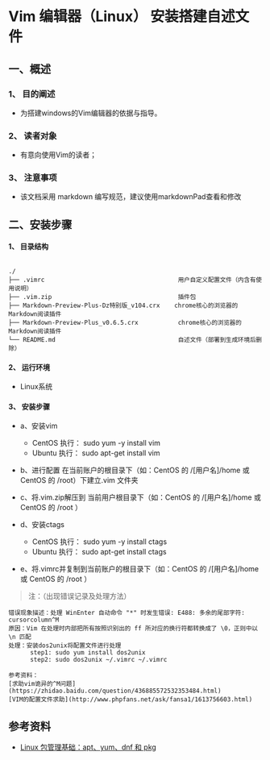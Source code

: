 # Vim 编辑器（Linux） 安装搭建自述文件

## 一、概述


### 1、 目的阐述

+  为搭建windows的Vim编辑器的依据与指导。

### 2、 读者对象

+  有意向使用Vim的读者；

### 3、 注意事项

+  该文档采用 markdown 编写规范，建议使用markdownPad查看和修改

## 二、安装步骤

#### 1、 目录结构

~~~

./          
├── .vimrc                                     用户自定义配置文件（内含有使用说明）
├── .vim.zip                                   插件包
├── Markdown-Preview-Plus-Dz特别版_v104.crx    chrome核心的浏览器的Markdown阅读插件
├── Markdown-Preview-Plus_v0.6.5.crx           chrome核心的浏览器的Markdown阅读插件
└── README.md                                  自述文件（部署到生成环境后删除）

~~~


#### 2、 运行环境

+ Linux系统

#### 3、 安装步骤

+ a、安装vim
    * CentOS 执行： sudo yum -y install vim
    * Ubuntu 执行： sudo apt-get install vim

+ b、进行配置 在当前账户的根目录下（如：CentOS 的 /[用户名]/home 或 CentOS 的 /root）下建立.vim 文件夹

+ c、将.vim.zip解压到 当前用户根目录下（如：CentOS 的 /[用户名]/home 或 CentOS 的 /root ）

+ d、安装ctags
    * CentOS 执行： sudo yum -y install ctags
    * Ubuntu 执行： sudo apt-get install ctags

+ e、将.vimrc并复制到当前账户的根目录下（如：CentOS 的 /[用户名]/home 或 CentOS 的 /root ）

> 注：（出现错误记录及处理方法）

~~~
错误现象描述：处理 WinEnter 自动命令 "*" 时发生错误: E488: 多余的尾部字符: cursorcolumn^M
原因：Vim 在处理时内部把所有按照识别出的 ff 所对应的换行符都转换成了 \0，正则中以 \n 匹配
处理：安装dos2unix将配置文件进行处理
      step1: sudo yum install dos2unix
      step2: sudo dos2unix ~/.vimrc ~/.vimrc

参考资料：
[求助vim诡异的^M问题](https://zhidao.baidu.com/question/436885572532353484.html)
[VIM的配置文件求助](http://www.phpfans.net/ask/fansa1/1613756603.html)

~~~

## 参考资料

+ [Linux 包管理基础：apt、yum、dnf 和 pkg](https://linux.cn/article-8782-1.html)